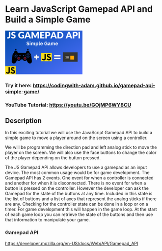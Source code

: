# Learn JavaScript Gamepad API and Build a Simple Game

[<img src="cover.png" width="50%" >](https://youtube.com/c/codingwithadam)

### Try it here: https://codingwith-adam.github.io/gamepad-api-simple-game/

### YouTube Tutorial: https://youtu.be/GOjMP6WY8CU

## Description

In this exciting tutorial we will use the JavaScript Gamepad API to build a simple game to move a player around on the screen using a controller.

We will be programming the direction pad and left analog stick to move the player on the screen. We will also use the face buttons to change the color of the player depending on the button pressed.

The JS Gamepad API allows developers to use a gamepad as an input device. The most common usage would be for game development. The Gamepad API has 2 events. One event for when a controller is connected and another for when it is disconnected. There is no event for when a button is pressed on the controller. However the developer can ask the Gamepad for the state of the buttons at any time. Included in this state is the list of buttons and a list of axes that represent the analog sticks if there are any. Checking for the controller state can be done in a loop or on a timer. For game development this will happen in the game loop. At the start of each game loop you can retrieve the state of the buttons and then use that information to manipulate your game.

### Gamepad API

https://developer.mozilla.org/en-US/docs/Web/API/Gamepad_API
